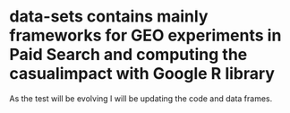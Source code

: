 # data-sets contains mainly frameworks for GEO experiments in Paid Search and computing the casualimpact with Google R library
As the test will be evolving I will be updating the code and data frames.
